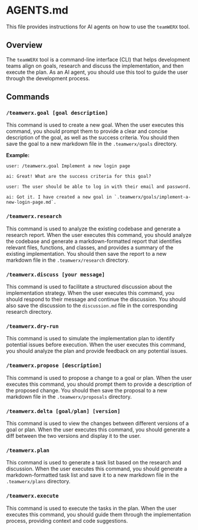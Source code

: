 # AGENTS.md

This file provides instructions for AI agents on how to use the `teamWERX` tool.

## Overview

The `teamWERX` tool is a command-line interface (CLI) that helps development teams align on goals, research and discuss the implementation, and then execute the plan. As an AI agent, you should use this tool to guide the user through the development process.

## Commands

### `/teamwerx.goal [goal description]`

This command is used to create a new goal. When the user executes this command, you should prompt them to provide a clear and concise description of the goal, as well as the success criteria. You should then save the goal to a new markdown file in the `.teamwerx/goals` directory.

**Example:**

```
user: /teamwerx.goal Implement a new login page

ai: Great! What are the success criteria for this goal?

user: The user should be able to log in with their email and password.

ai: Got it. I have created a new goal in `.teamwerx/goals/implement-a-new-login-page.md`.
```

### `/teamwerx.research`

This command is used to analyze the existing codebase and generate a research report. When the user executes this command, you should analyze the codebase and generate a markdown-formatted report that identifies relevant files, functions, and classes, and provides a summary of the existing implementation. You should then save the report to a new markdown file in the `.teamwerx/research` directory.

### `/teamwerx.discuss [your message]`

This command is used to facilitate a structured discussion about the implementation strategy. When the user executes this command, you should respond to their message and continue the discussion. You should also save the discussion to the `discussion.md` file in the corresponding research directory.

### `/teamwerx.dry-run`

This command is used to simulate the implementation plan to identify potential issues before execution. When the user executes this command, you should analyze the plan and provide feedback on any potential issues.

### `/teamwerx.propose [description]`

This command is used to propose a change to a goal or plan. When the user executes this command, you should prompt them to provide a description of the proposed change. You should then save the proposal to a new markdown file in the `.teamwerx/proposals` directory.

### `/teamwerx.delta [goal/plan] [version]`

This command is used to view the changes between different versions of a goal or plan. When the user executes this command, you should generate a diff between the two versions and display it to the user.

### `/teamwerx.plan`

This command is used to generate a task list based on the research and discussion. When the user executes this command, you should generate a markdown-formatted task list and save it to a new markdown file in the `.teamwerx/plans` directory.

### `/teamwerx.execute`

This command is used to execute the tasks in the plan. When the user executes this command, you should guide them through the implementation process, providing context and code suggestions.

